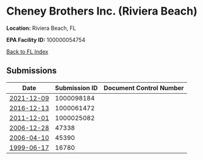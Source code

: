 # Cheney Brothers Inc. (Riviera Beach)

**Location:** Riviera Beach, FL

**EPA Facility ID:** 100000054754

[Back to FL Index](../../index.md)

## Submissions

| Date | Submission ID | Document Control Number |
|------|--------------|-------------------------|
| [2021-12-09](submissions/1000098184.md) | 1000098184 |  |
| [2016-12-13](submissions/1000061472.md) | 1000061472 |  |
| [2011-12-01](submissions/1000025082.md) | 1000025082 |  |
| [2006-12-28](submissions/47338.md) | 47338 |  |
| [2006-04-10](submissions/45390.md) | 45390 |  |
| [1999-06-17](submissions/16780.md) | 16780 |  |
